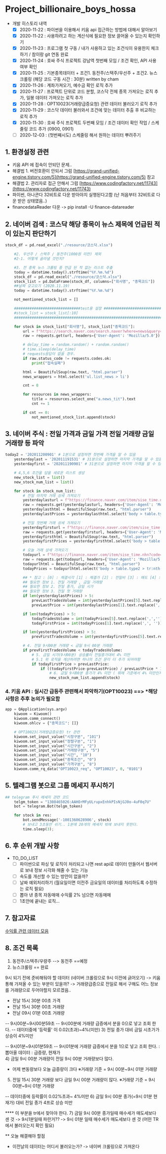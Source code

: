 # Project_billionaire_boys_hossa

- 개발 히스토리 내역
    - [x]  2020-11-22 : 파이썬을 이용해서 키움 api 접근하는 방법에 대해서 알아보기
    - [x]  2020-11-22 : 사용하려고 하는 계산식에 필요한 정보 끌어올 수 있는지 확인하기
    - [x]  2020-11-23 : 프로그램 첫 구동 / 내가 사용하고 있는 조건식이 유용한지 체크하기 / 참이랑 git 연동 완료
    - [x]  2020-11-24 : 호싸 주식 프로젝트 강남역 첫번째 모임 / 조건 확인, API 사용 여부 확인
    - [x]  2020-11-25 : 기본종목데이터 + 조건1. 동전주/스택주/우선주 + 조건2. 뉴스 크롤링 (해당 코드 구동 시간 : 30분) written by cham
    - [x]  2020-11-26 : 계좌가져오기, 예수금 확인 로직 추가
    - [x]  2020-11-27 : 프로젝트 단위로 코드 분할, 코스닥 전체 종목 가져오는 로직 추가, 일봉 데이터 가져오는 로직 추가
    - [x]  2020-11-28 : OPT10023(거래량급증요청) 관련 데이터 불러오기 로직 추가
    - [x]  2020-11-29 : 코스닥 데이터 불러와서 조건에 맞는 데이터 추출 후 비교하는 로직 추가
    - [x]  2020-11-30 : 호싸 주식 프로젝트 두번째 모임 / 조건 데이터 확인 작업 / 스케줄링 코드 추가 (0900, 0901)
    - [ ]  2020-12-03 : (첫번째시도) 스케줄링 해서 원하는 데이터 뿌려주기

## 1. 환경설정 관련
- 키움 API 에 접속이 안되던 문제..
- 해결법 1. 버전호환이 안되서 그럼 [https://grand-unified-engine.tistory.com/5](https://grand-unified-engine.tistory.com/5) 참고
- 해결법 2. 관리자로 접근 안해서 그럼 [https://www.codingfactory.net/11743](https://www.codingfactory.net/11743)
- 파이썬, 아나콘다 32비트로 다운 받아야지 실행된다고함 (난 처음부터 32비트로 다운 받은 상태였음..)
- financedataReader 다운 -> pip install -U finance-datareader

## 2. 네이버 검색 : 코스닥 해당 종목이 뉴스 제목에 언급된 적이 있는지 판단하기

```python
stock_df = pd.read_excel("./resource/코스닥.xlsx")

    #2. 우선주 / 스택주 / 동전주(1000원 미만) 제외
    #2-1. 어떻게 골라낼 것인지?

    #3. 전 종목 뉴스 크롤링 중 언급 된 적 없는 리스트 추출
    today = datetime.today().strftime("%Y.%m.%d")
    stock_df = pd.read_excel("./resource/코스닥.xlsx")
    stock_list = pd.DataFrame(stock_df, columns=["회사명", "종목코드"])
    ##날짜 갖고오기 (2020.11.19)
    today = datetime.today().strftime("%Y.%m.%d")

    not_mentioned_stock_list = []

    ##############################test용 설정 ####################################
    #stock_list = stock_list[:10]
    ##############################################################################

    for stock in stock_list["회사명"], stock_list["종목코드"]:
        url = f"https://search.naver.com/search.naver?where=news&query={stock}&sm=tab_opt&sort=0&photo=0&field=1&reporter_article=&pd=3&ds={today}&de={today}&mynews=0&refresh_start=0&related=0"
        raw = requests.get(url, headers={'User-Agent': 'Mozilla/5.0'})

        # delay_time = random.random() + random.random()
        # time.sleep(delay_time)
        # requests응답이 없을 경우.
        if raw.status_code != requests.codes.ok:
            print("접속실패")

        html = BeautifulSoup(raw.text, "html.parser")
        news_wrappers = html.select('ul.list_news > li')

        cnt = 0

        for resources in news_wrappers:
            title = resources.select_one("a.news_tit").text
            cnt += 1

        if cnt == 0:
            not_mentioned_stock_list.append(stock)
```

## 3. 네이버 주식 : 전일 가격과 금일 가격 전일 거래량 금일 거래량 등 파악

```python
today2 = '202011200901' # 1분으로 설정하면 첫번째 가격을 알 수 있음
    yesterdaylast = '202011191531' # 31분으로 설정하면 마지막 가격을 알 수 있음
    yesterdayfirst = '202011190901' # 31분으로 설정하면 마지막 가격을 알 수 있음

    # 4,5,6 조건을 담을 새로운 리스트 생성
    new_stock_list = list()
    new_stock_num_list = list()

    for stock in stock_num_list:
        # 전일 마지막 거래 상세 가져오기
        yesterdaylasturl = f"https://finance.naver.com/item/sise_time.nhn?code={stock}&thistime={yesterdaylast}"
        raw = requests.get(yesterdaylasturl, headers={'User-Agent': 'Mozilla/5.0'})
        yesterdaylasthtml = BeautifulSoup(raw.text, "html.parser")
        yesterdaylastPrices = yesterdaylasthtml.select('body > table.type2 > tr:nth-child(3) > td > span')

        # 전일 첫번째 거래 상세 가져오기
        yesterdayfirsturl = f"https://finance.naver.com/item/sise_time.nhn?code={stock}&thistime={yesterdayfirst}"
        raw = requests.get(yesterdayfirsturl, headers={'User-Agent': 'Mozilla/5.0'})
        yesterdayfirsthtml = BeautifulSoup(raw.text, "html.parser")
        yesterdayfirstPrices = yesterdayfirsthtml.select('body > table.type2 > tr:nth-child(3) > td > span')

        # 오늘 거래 상세 가져오기
        todayurl = f"https://finance.naver.com/item/sise_time.nhn?code={stock}&thistime={today2}"
        raw = requests.get(todayurl, headers={'User-Agent': 'Mozilla/5.0'})
        todayurlhtml = BeautifulSoup(raw.text, "html.parser")
        todayPrices = todayurlhtml.select('body > table.type2 > tr:nth-child(3) > td > span')

        ## * 참고 : [0] : 체결시각 [1] : 체결가 [2] : 전일비 [3] : 매도 [4] : 매수 [5] : 거래량 [6] : 변동량
        ## 필요한 정보 1. 전일 거래량 , 금일 거래량
        ## 필요한 정보 2. 전일 종가, 금일 시가
        ## 필요한 정보 3. 전일 첫 거래량
        if len(yesterdaylastPrices) > 5:
            prevLastTradesVolume = int(yesterdaylastPrices[5].text.replace(',',''))
            prevLastPrice = int(yesterdaylastPrices[1].text.replace(',', ''))

        if len(todayPrices) > 5:
            todayTradesVolume = int(todayPrices[5].text.replace(',',''))
            todayFirstPrice = int(todayPrices[1].text.replace(',', ''))

        if len(yesterdayfirstPrices) > 5:
            prevFirstTradesVolume = int(yesterdayfirstPrices[5].text.replace(',',''))

        # 4. 전일 9시00분 거래량 < 금일 9시 00분 거래량
        if prevFirstTradesVolume < todayTradesVolume:
            # 5. 금일 시가(9시00분) 상승률이 전일종가대비 4% 미만
            # 5.1 위 로직을 계산하려면 하나의 조건 문이 더 추가 되어야함
            if todayFirstPrice > prevLastPrice:
                if ((todayFirstPrice-prevLastPrice) / prevLastPrice * 100) < 4:
                    # 6. 금일 9시00분 종가가 4% 미만 ( 뭐에 기준에서 4% 미만인지?)
                    new_stock_num_list.append(stock)
```

### 4. 키움 API : 실시간 급등주 관련해서 파악하기(OPT10023) ==> *해당 사항은 추후 논의가 필요함

```python
app = QApplication(sys.argv)
    kiwoom = Kiwoom()
    kiwoom.comm_connect()
    kiwoom.ohlcv = {"종목코드": []}

    # OPT10023(거래량급증요청) tr 관련
    kiwoom.set_input_value("시장구분", "101")
    kiwoom.set_input_value("정렬구분", "1")
    kiwoom.set_input_value("시간구분", "2")
    kiwoom.set_input_value("거래량구분", "5")
    kiwoom.set_input_value("시간", "10")
    kiwoom.set_input_value("종목조건", "0")
    kiwoom.set_input_value("가격구분", "8")
    kiwoom.comm_rq_data("OPT10023_req", "OPT10023", 0, "0101")
```

## 5. 텔레그램 봇으로 그룹 메세지 푸시하기

```python
## telegram 푸시 메세지 관련 코드
    telgm_token = "1308465026:AAHOrMFyULrupxEnhkPIsNjGJ0o-4uF0q7U"
    bot = telegram.Bot(telgm_token)

    for stock in res:
        bot.sendMessage('-1001360628906', stock)
        # 보내고 3초동안 쉬기.. 1분에 20개의 메세지 밖에 보내지 못한다.
        time.sleep(3);
```

## 6. 후 순위 개발 사항
- TO_DO_LIST
    - [ ]  파이썬으로 파싱 및 로직이 처리되고 나면 rest api로 데이터 만들어서 웹서버로 보내 정보 시각화 해줄 수 있는 기능
    - [ ]  속도를 개선할 수 있는 방안이 없을까?
    - [ ]  날짜 예외처리하기 (월요일이면 이전주 금요일의 데이터를 처리하도록 수정하는 로직 필요) 
    - [ ]  뽑아 낸 종목 자동매매 수익률 2% 넘으면 자동매매
    - [ ]  1초안에 끝내는 로직...

## 7. 참고자료
[수익률 관련 데이터 모음](https://www.notion.so/aa79a56240ab4ff7a21d8c36907b61e4)

## 8. 조건 목록
1) 동전주/스텍주/우량주 --> 동전주 ==예정
2) 뉴스크롤링 == 완료

9시 되기 전에 준비해둬야 할 데이터
(네이버 크롤링으로 9시 이전에 긁어오기) -> 키움통해 가져올 수 있는 부분이 있을까?
-> 거래량급증으로 전일로 해서 구해도 어느 정보를 거래량으로 두어야할지 모르겠음..
- 전날 15시 30분 00초 가격
- 전날 15시 30분 00초 거래량
- 전날 09시 01분 00초 거래량

-- 9시00분~9시00분59초
-- 9시00분에 거래량 급증에서 분을 0으로 넣고 조회 한다.
-- 데이터중에 '등락률' 이 0.02(초과)~4%(미만)
3) 전일 종가 대비 금일 시초가가 상승이 4%미만

-- 9시01분~9시01분59초
-- 9시01분에 거래량 급증에서 분을 1으로 넣고 조회 한다.
: 뽑아올 데이터 : 급증량, 현재가  
4) 금일 9시 00분 거래량이 전일 9시 00분 거래량보다 많다.
- 어제 변동량보다 오늘 급증량이 크다
    ※거래량 기준 = 9시 00분~9시 01분 거래량

5) 전일 15시 30분 거래량 보다 금일 9시 00분 거래량이 많다.
    ※거래량 기준 = 9시 00분~9시 01분 거래량

-- 데이터중에 등락률이 0.02%초과~ 4%미만 
6) 금일 9시 00분 종가(=9시 01분 현재가) 대비 전일 종가 4프로 상승 미만 

**** 이 부분을 tr에서 찾아야 한다.
7) 금일 9시 00분 종가일때 매수세가 매도세보다 센 것 -> 9시1분일때 파란거??
  -> 9시 01분 일때 매수세가 매도세보다 센 것
   (어떤 TR에서 불러오는지 확인 필요)

** 오늘 해결해야 할점
- 이전날의 데이터는 어디서 불러오는가? -> 네이버 크롤링으로 가져온다
